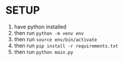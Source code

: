 # SETUP

1. have python installed
2. then run `python -m venv env`
3. then run `source env/bin/activate`
4. then run `pip install -r requirements.txt`
5. then run `python main.py`
